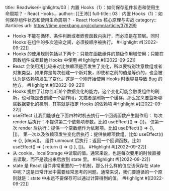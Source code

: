 title:: Readwise/Highlights/03｜内置 Hooks（1）：如何保存组件状态和使用生命周期？ - React Hooks...
author:: [[王沛]]
full-title:: 03｜内置 Hooks（1）：如何保存组件状态和使用生命周期？ - React Hooks 核心原理与实战
category:: #articles
url:: https://time.geekbang.org/column/article/379299

- Hooks 不能在循环、条件判断或者嵌套函数内执行，而必须是在顶层。同时 Hooks 在组件的多次渲染之间，必须按顺序被执行。 #Highlight #[[2022-09-22]]
- Hooks 的使用规则包括以下两个：只能在函数组件的顶级作用域使用；只能在函数组件或者其他 Hooks 中使用 #Highlight #[[2022-09-22]]
- React 会使用浅比较来对比依赖项是否发生了变化，所以要特别注意数组或者对象类型。如果你是每次创建一个新对象，即使和之前的值是等价的，也会被认为是依赖项发生了变化。这是一个刚开始使用 Hooks 时很容易导致 Bug 的地方。 #Highlight #[[2022-09-22]]
- Hooks 提供了让你监听某个数据变化的能力。这个变化可能会触发组件的刷新，也可能是去创建一个副作用，又或者是刷新一个缓存。那么定义要监听哪些数据变化的机制，其实就是指定 Hooks 的依赖项 #Highlight #[[2022-09-22]]
- useEffect 让我们能够在下面四种时机去执行一个回调函数产生副作用：
  每次 render 后执行：不提供第二个依赖项参数。比如
  useEffect(() => {})。
  仅第一次 render 后执行：提供一个空数组作为依赖项。比如
  useEffect(() => {}, [])。
  第一次以及依赖项发生变化后执行：提供依赖项数组。比如
  useEffect(() => {}, [deps])。
  组件 unmount 后执行：返回一个回调函数。比如
  useEffect() => { return () => {} }, [])。 #Highlight #[[2022-09-22]]
- 从 cookie、localStorage 中读取的值。通常来说，也是每次要用的时候直接去读取，而不是读出来后放到 state 里。 #Highlight #[[2022-09-22]]
- state 是 React 组件非常重要的一个机制，那么什么样的值应该保存在 state 中呢？这是日常开发中需要经常思考的问题。通常来说，我们要遵循的一个原则就是：state 中永远不要保存可以通过计算得到的值。 #Highlight #[[2022-09-22]]